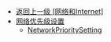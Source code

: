 - [返回上一级 [网络和Internet]](zh-CN/EdgeLinkStudio/工程管理/工程配置/系统设置/网络和Internet/)
- [网络优先级设置](zh-CN/EdgeLinkStudio/工程管理/工程配置/系统设置/网络和Internet/网络优先级设置/)
  - [NetworkPrioritySetting](zh-CN/EdgeLinkStudio/工程管理/工程配置/系统设置/网络和Internet/网络优先级设置/NetworkPrioritySetting.md)
